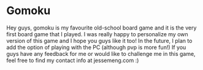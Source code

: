 # Gomoku
Hey guys, gomoku is my favourite old-school board game and it is the very first board game that I played.
I was really happy to personalize my own version of this game and I hope you guys like it too!
In the future, I plan to add the option of playing with the PC (although pvp is more fun!)
If you guys have any feedback for me or would like to challenge me in this game, feel free to find my contact info at jessemeng.com :)
